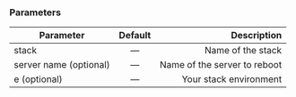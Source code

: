 


### Parameters



|		Parameter 		   |	Default		|   Description    |
|--------------------------|:--------------:| ----------------:|
|stack 					   |		—		|Name of the stack |
|server name (optional)    | 	—			| Name of the server to reboot |
|e (optional) 	   		   | 	—			| Your stack environment |
